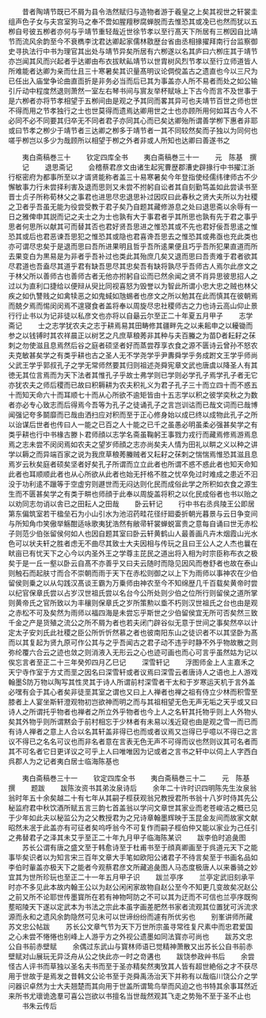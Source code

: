 <!-- { "loadSidebar": true } -->
　　昔者陶靖节既已不屑为县令浩然赋归与造物者游于羲皇之上矣其视世之轩裳圭组声色子女与夫宫室狗马之奉不啻如腥羶秽腐蝉脱而去惟恐其或凂已也然而犹以五栁自号彼五栁者亦何与乎靖节重轻哉近世徐节孝以至行髙天下所居有三栁因自比靖节而流风余韵至今不衰檇李沈君达卿起家儒林敭歴台省由丞相掾擢拜南行台监察御史寻执法行中书为理官其出处与靖节异矣所居有六栁遂以名其庐曰六栁庄其于靖节亦岂闻其风而兴起者乎达卿由布衣拔畎畆靖节以世胄树风烈节孝以至行立师道皆人所难能者达卿为亲而仕且三十寒暑矣其识量髙明议论倜傥盖古之遗直也今以三尺为已任出入庙堂争论曲直靣折是非务必当而后已其为事盖亦人所不易者而处之如公输引斤动中程度然退则萧然一室左右琴书间与賔友举杯赋咏上下古今而言不及世事于是六栁者亦将节孝相望于五栁间由是观之予其同而畧其异可也夫靖节百世之师也世不得而用之节孝独行之士也世莫得而遗焉达卿用世之士也亦顾所用何如耳古今人不必同不必不同要其归卒无不同者君子亦同其心而已矣达卿殆所谓善学栁下惠者非耶或曰节孝之栁少于靖节者三达卿之栁多于靖节者一其不同较然矣而子独以为同何也嗟乎栁岂以多少为哉顾所以相望于栁之外者非或人所知也达卿曰善遂书之







　　夷白斋稿巻三十
　　钦定四库全书
　　夷白斋稿巻三十一
　　元　陈基　撰
　　记
　　退思斋记
　　会稽蔡君彦文由诸生起宪曹歴郡漕史辟掾行中书擢江浙行枢密府为都事所至以才谞贤能称者盖三十易寒暑矣今年登指使经儒纬律师古不少懈敏事力行未尝择利害及退而思则又未尝不拊躬自讼者其自刻勤笃盖如此尝读书至晋士贞子所称荀林父之事君也进思尽忠退思补过因叹曰此春秋之贤大夫所以为社稷之卫者乎吾虽无能为役尝受教于君子矣乃自题其藏修游息之处曰退思斋以余辱有一日之雅俾申其説而记之夫士之为士也孰有大于事君者乎其所思也孰有先于君之事乎思者何思所以献其可而替其否也君好贤吾思进之惟恐其或不先也君好佞吾思逺之惟恐其或后也君恶谏吾思犯之惟恐其或隐也君喜谗吾思去之惟恐其或弗亟也充此类也亦可谓尽忠矣于是退而思曰吾所进果明且哲乎吾所逺果便且巧乎吾所犯果直道而所去果变白为黒易是为非者乎吾补过也类此其殆庶几矣又退而思曰吾责难于君者欲其尽君道也吾盍尽其道乎君有缺吾思尽其忠矣吾有缺将孰尽乎吾师古人焉尔此彦文之于林父所以善师古也善师古者无他亦拊躬自讼而已然余闻之贤不肖异思彼思招人之过以为直利口捷给以便辩从臾比同视喜怒为毁誉以为智此所谓小忠大忠之贼也林父疾之如仇讐贱之如禽犊恶之如鬼蜮如虺蜴者也彦文之所以勉其在此而慎其在彼朝焉而兢夕焉而惕闵闵焉不遑寝食者盖将奉以周旋尽忠社稷师古之力也诗云高山仰止景行行止书以为记非徒以私彦文也亦将以自朂云尔至正二十年夏五月甲子
　　志学斋记
　　士之志学犹农夫之志于耕焉易其田畴修其疆畔先之以耒耜申之以耰锄而参之以钱镈时其农祥晨正以树艺之凡庶草稂莠非其种与夫百螣之为苗者耘耔之茠刺之勿使滋且息焉然后谷之庭者硕坚者好而蒸尝荐享衣食之源不匮诗云曾孙不怒农夫克敏甚矣学之有类乎耕也古之圣人无不学尧学乎尹夀舜学乎务成跗文王学乎师尚父武王学乎郭叔孔子之学无常师然要其归则祖述尧舜宪章文武也唐虞以降圣人有其徳无其位言焉而为天下法者其惟孔子乎故士弗学则已学则必学孔子焉学孔子者无它亦犹农夫之师后稷而已故曰积耨耕为农夫积礼义为君子孔子三十而立四十而不惑五十而知天命六十而耳顺七十而从心所欲不逾矩皆由十五志学以积之彼学奕秋之为数者亦必专心致志而后得焉今吾等为孔子之徒诵孔子之言岂训诂而已哉文词而已哉博闻强记夸多鬬靡而已哉由洒扫应对积而至于正心修身始以成已终以成物此孔子之所以诒谋后世者也传曰人一能之已百之人十能之已千之虽愚必明虽柔必强甚矣学之有类乎耕也行中书椽古滕卜君师顔以志学名斋虽鞠躬王事戮力戎行而藏焉修焉游焉息焉之志未尝不闵闵焉如农夫之望岁师顔之志亦尚矣夫人情为田礼以畊之义以种之讲学以耨之而异端百家之说为我庶草稂莠螣贼者又耘耔之茠刺之惴惴焉惟恐其滋且息焉岁云秋矣庭者硕矣坚者好矣孔子所谓而立立此者也所谓不惑不惑此者也知天命知此者也耳顺顺此者也从心所欲从此者也始无扞格不胜之忧卒免过时难成之患近不汩没于功利逺不躐等于空虚穷则遯世而无闷达则化民而成俗此学之所积如衣食之源生生而不匮甚矣学之有类于畊也师顔于此奉以周旋盖将积之以化民成俗者也书以贻之以劝同志勿诮以舎已之田耘人之田哉
　　卧云轩记
　　行中书右丞呉陵王公即居第东偏筑室若干楹垒石为小山引水为池沼药畦花径纡廻委折朝光暮景与云日争变间与所知角巾笑傲举觞酣适咏歌夷犹浩然有敝帚轩裳蝉蜕富贵之意每自诵曰世无赤松子则范少伯张留侯何如人也因自题其室曰卧云轩黄鹤山人最善画凡卉木烟霞山光水色可以状夫轩之胜者虑无不曲尽其致士大夫因相与传玩之且曰王公人之人杰也曩在畎亩已有忧天下之心今以内圣外王之学尊主芘民之道出将入相为时宗臣称布衣之极矣于是一丘一壑以卧云自髙不亦善乎又曰夫云随时而隐见因风而巻舒者也故在泰山则触石而起肤寸而合不崇朝而雨于天下在赤松则御之以上下为雨师以事神农在少伯留侯则乗之以从勾践汉髙谈王霸为万乗师由神农至今不知绵歴几千百载矣黄帝时尝以纪官保章氏尝以占岁汉世祖氏尝以名台今公所处则少伯之位所行则留侯之道所掌则黄帝氏之官所致以为丰穰则保章氏之岁所策勲以埀不朽则汉世祖氏之台也由是观之赤松不可及矣然为雨师以福四海是未尝忘乎斯世之少伯留侯宜无所可否矣然三致千金之产是货殖之流公之所不屑为者也若夫闭门辟谷似无意于世间之事矣然卒以计定太子安刘氏此社稷之臣公所忻忻然慕之者也彼南阳东山之徒识者不以其坚卧为髙而以其复起为贤九原可作公其与之乎吾闻古之君子动不违乎时静不外乎物故散之则弥纶覆六合云之迹也敛之则消液入无形云之心也迹可画也而心可言乎虽然姑为记以俟忘言者至正二十三年癸夘四月乙巳记
　　深雪轩记
　　浮图师金上人主嘉禾之天宁寺作室于方丈而垩之因名曰深雪轩或者议焉曰深雪云者唐诗人之语也上人游戏翰墨防万物以陶写其性灵其于诗人所谓前村深雪者干太和于岁寒运天机于言外盖必嘿有会于其心者矣非徒垩其室之谓也又曰上人禅者也禅之祖有侍立少林而积雪至膝者上人宴坐斯轩澄观物初岂欲神而明之而与其祖相望无色无声无垢之天乎或又曰诗人之所谓托乎物者也禅者之所立外乎物者也今上人之名轩其托物乎则上人外物乆矣其外物乎则所谓黙会于前村相忘于少林者有未易以浅近窥也由是观之雪一而已而有诗人禅者之意上人合以名其轩盖非得已也而或者议焉又岂得已乎噫以不得已之言议不得已之名名可议也而非名者意在言表无色无声不可得而议也然则议其可名者而其不可名者它日更详议之可乎上人曰唯唯因为记或者之言书之轩中以伺上人字西白呉郡人为之记者夷白居士临海陈基也















　　夷白斋稿巻三十一
　　钦定四库全书
　　夷白斋稿巻三十二
　　元　陈基　撰
　　题跋
　　跋陈汝资书其弟汝泉诗后
　　余年二十许时识四明陈先生汝泉翁翁时年五十余矣越二十有七年从其嗣子桱获观翁兄教授君所书翁十八岁时侍其先公秘监府君中秋饮酒所赋五言三韵七首盖翁以学问文章世其家业而老苍峻洁之概已见于少年如此夫以秘监公为之父教授君为之兄诗章翰墨辉映于玉昆金友间而故家文献昭然未冺于此盖亦有可征者矣呜呼翁今不可复作而嗣子桱伯仲又能以家业为己任引之弗替君子之泽其未艾乎至正二十年九月甲子临海陈某识
　　跋李伯时追彘图
　　苏长公谓有唐之盛文至于韩愈诗至于杜甫书至于顔真卿画至于呉道元天下之能事毕矣识者以为知言宋三百年文章大手笔如欧阳公诸君子不待言矣至于书画名品如李伯时軰盖亦极天下之能者今观蔡君彦文所藏追彘图人马态度极唐人以来番骑之妙宜其为世所珍玩也至正二十一年五月甲子识
　　跋兰亭序
　　兰亭定武旧刻承平时亦不多见此本故内翰王公以为赵公闲闲家故物自赵公至今不知更几变故矣况赵公之前又所不论耶世传墨寳所在若有神物呵防之不可以其为迂而不可信也兰亭序既徇塟昭陵天下遂以定武本为书法之宗此本虽字画差肥然书家者流观其位置犹可泝流求源而永和之遗风余韵隐然可见未可以世谛纷纷而遽有所优劣也
　　别峯讲师所藏苏文忠公帖跋
　　苏长公文章气节为天下万世所宗虽寻常徃复尺素中而忠君爱国之心未尝不惓惓也别峰上人游乎方之外视公遗墨如同法寳亦可尚也
　　跋苏文忠公自书前赤壁赋
　　余偶过东武山与寳林师语已觉精神萧散又出苏长公自书前赤壁赋对山展玩无异泛舟从公之快此亦一时之竒遘也
　　跋饶参政艸书后
　　余尝怪古人评书而草独以圣名夫书而至于圣亦精矣然夷攷其人皆有超世絶俗之才不获尽用于世故于是焉发之昔韩文公论书至于尧舜禹汤治天下并称有以哉临川饶公介之学问器识卓然为士大夫翘楚而其向用于世盖所谓鸷鸟举而风迫之也书特其余事耳然近来所书尤瓌诡逸羣可喜公岂欲以书擅名当世哉然观其飞走之势殆不至于圣不止也
　　书朱云传后
